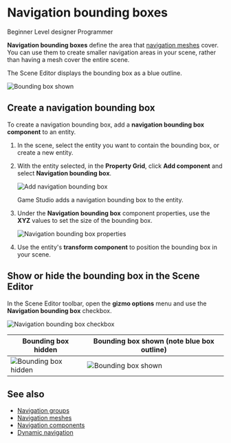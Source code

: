  # Navigation bounding boxes

<span class="label label-doc-level">Beginner</span>
<span class="label label-doc-audience">Level designer</span>
<span class="label label-doc-audience">Programmer</span>

**Navigation bounding boxes** define the area that [navigation meshes](navigation-meshes.md) cover. You can use them to create smaller navigation areas in your scene, rather than having a mesh cover the entire scene.

The Scene Editor displays the bounding box as a blue outline.

![Bounding box shown](media/navigation-bounding-box-on.jpg) 

## Create a navigation bounding box

To create a navigation bounding box, add a **navigation bounding box component** to an entity.

1. In the scene, select the entity you want to contain the bounding box, or create a new entity.

2. With the entity selected, in the **Property Grid**, click **Add component** and select **Navigation bounding box**.

    ![Add navigation bounding box](media/add-navigation-bounding-box.png)

    Game Studio adds a navigation bounding box to the entity.

3. Under the **Navigation bounding box** component properties, use the **XYZ** values to set the size of the bounding box.

    ![Navigation bounding box properties](media/navigation-bounding-box-properties.png)

4. Use the entity's **transform component** to position the bounding box in your scene.

## Show or hide the bounding box in the Scene Editor

In the Scene Editor toolbar, open the **gizmo options** menu and use the **Navigation bounding box** checkbox.

![Navigation bounding box checkbox](media/navigation-bounding-box-checkbox.png)

| Bounding box hidden | Bounding box shown (note blue box outline) 
|----------------------|------------
|![Bounding box hidden](media/navigation-bounding-box-off.jpg)| ![Bounding box shown](media/navigation-bounding-box-on.jpg)

## See also

* [Navigation groups](navigation-groups.md)
* [Navigation meshes](navigation-meshes.md)
* [Navigation components](navigation-components.md)
* [Dynamic navigation](dynamic-navigation.md)